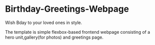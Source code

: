 # Birthday-Greetings-Webpage

Wish Bday to your loved ones in style.

The template is simple flexbox-based frontend webpage consisting of a hero unit,gallery(for photos) and greetings page.
